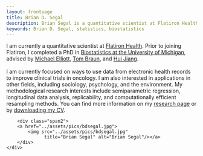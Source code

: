 ```yaml
---
layout: frontpage
title: Brian D. Segal
description: Brian Segal is a quantitative scientist at Flatiron Health.
keywords: Brian D. Segal, statistics, biostatistics
---
```


<div class="container">
    <div class="row-fluid">
        <div class="span7">
            I am currently a quantitative scientist at <a href = "http://www.flatiron.com"> Flatiron Health</a>. Prior to joining Flatiron, I completed a PhD in <a href = "https://sph.umich.edu/biostat/"> Biostatistics at the University of Michigan</a>, advised by <a href = "https://sph.umich.edu/faculty-profiles/elliott-michael.html"> Michael Elliott</a>, <a href = "https://sph.umich.edu/faculty-profiles/braun-thomas.html"> Tom Braun</a>, and <a href = "http://www-personal.umich.edu/~jianghui/"> Hui Jiang</a>.<br>
            <br>
            I am currently focused on ways to use data from electronic health records to improve clinical trials in oncology. I am also interested in applications in other fields, including sociology, psychology, and the environment. My methodological research interests include semiparametric regression, longitudinal data analysis, replicability, and computationally efficient resampling methods. You can find more information on my <a href = "{{ BASE_PATH }}/pages/research.html">research page</a> or by <a href = "{{ BASE_PATH }}/assets/bdsegal_cv.pdf"> downloading my CV</a>.
        </div>

        <div class="span2">
        <a href="../assets/pics/bdsegal.jpg">
            <img src="../assets/pics/bdsegal.jpg"
                  title="Brian Segal" alt="Brian Segal"/></a>
        </div>
    </div>
</div>